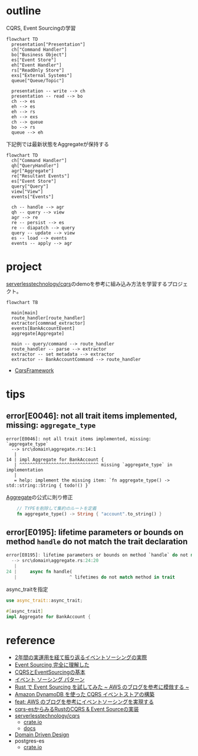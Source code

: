 # outline

CQRS, Event Sourcingの学習

```mermaid
flowchart TD
  presentation["Presentation"]
  ch["Command Handler"]
  bo["Business Object"]
  es["Event Store"]
  eh["Event Handler"]
  rs["ReadOnly Store"]
  exs["External Systems"]
  queue["Queue/Topic"]

  presentation -- write --> ch
  presentation -- read --> bo
  ch --> es
  eh --> es
  eh --> rs
  eh --> exs
  ch --> queue
  bo --> rs
  queue --> eh
```

下記例では最新状態をAggregateが保持する

```mermaid
flowchart TD
  ch["Command Handler"]
  qh["QueryHandler"]
  agr["Aggregate"]
  re["Resultant Events"]
  es["Event Store"]
  query["Query"]
  view["View"]
  events["Events"]

  ch -- handle --> agr
  qh -- query --> view 
  agr --> re
  re -- persist --> es
  re -- diapatch --> query
  query -- update --> view
  es -- load --> events
  events -- apply --> agr
```

# project

[serverlesstechnology/cqrs](https://github.com/serverlesstechnology/cqrs)のdemoを参考に組み込み方法を学習するプロジェクト。

```mermaid
flowchart TB

  main[main]
  route_handler[route_handler]
  extractor[commnad_extractor]
  events[BankAccountEvent]
  aggregate[Aggregate]

  main -- query/command --> route_handler
  route_handler -- parse --> extractor
  extractor -- set metadata --> extractor
  extractor -- BankAccountCommand --> route_handler
```

+ [CqrsFramework](https://docs.rs/cqrs-es/latest/cqrs_es/struct.CqrsFramework.html)

# tips

## error[E0046]: not all trait items implemented, missing: `aggregate_type`

```
error[E0046]: not all trait items implemented, missing: `aggregate_type`
  --> src\domain\aggregate.rs:14:1
   |
14 | impl Aggregate for BankAccount {
   | ^^^^^^^^^^^^^^^^^^^^^^^^^^^^^^ missing `aggregate_type` in implementation
   |
   = help: implement the missing item: `fn aggregate_type() -> std::string::String { todo!() }`
```

[Aggregate](https://docs.rs/cqrs-es/latest/cqrs_es/trait.Aggregate.html)の公式に則り修正

```rust
    // TYPEを削除して集約のルートを定義
    fn aggregate_type() -> String { "account".to_string() }
```


## error[E0195]: lifetime parameters or bounds on method `handle` do not match the trait declaration

```rust
error[E0195]: lifetime parameters or bounds on method `handle` do not match the trait declaration
  --> src\domain\aggregate.rs:24:20
   |
24 |     async fn handle(
   |                    ^ lifetimes do not match method in trait
```

async_traitを指定

```rust
use async_trait::async_trait;

#[async_trait]
impl Aggregate for BankAccount {
```

# reference

+ [2年間の実運用を経て振り返るイベントソーシングの実際](https://speakerdeck.com/tomohisa/2nian-jian-noshi-yun-yong-wojing-tezhen-rifan-ruibentososingunoshi-ji)
+ [Event Sourcing 完全に理解した](https://zenn.dev/shmi593/articles/56c890962bb807)
+ [CQRSとEventSourcingの基本](https://qiita.com/tuananhhedspibk/items/2ccca018f6d61e086e1c)
+ [イベント ソーシング パターン](https://learn.microsoft.com/ja-jp/azure/architecture/patterns/event-sourcing)
+ [Rust で Event Sourcing を試してみた ~ AWS のブログを参考に模倣する ~](https://zenn.dev/pyama2000/articles/a0f612677b658b)
+ [Amazon DynamoDB を使った CQRS イベントストアの構築](https://aws.amazon.com/jp/blogs/news/build-a-cqrs-event-store-with-amazon-dynamodb/)
+ [feat: AWS のブログを参考にイベントソーシングを実現する](https://github.com/pyama2000/example-cqrs-event-store/pull/7)
+ [cqrs-esからみるRustのCQRS & Event Sourceの実装](https://blog.ymgyt.io/entry/cqrs-rs-reading/)
+ [serverlesstechnology/cqrs](https://github.com/serverlesstechnology/cqrs)
  + [crate.io](https://crates.io/crates/cqrs-es)
  + [docs](https://docs.rs/cqrs-es/latest/cqrs_es/)
+ [Domain Driven Design](https://martinfowler.com/tags/domain%20driven%20design.html)
+ postgres-es
  + [crate.io](https://crates.io/crates/postgres-es)